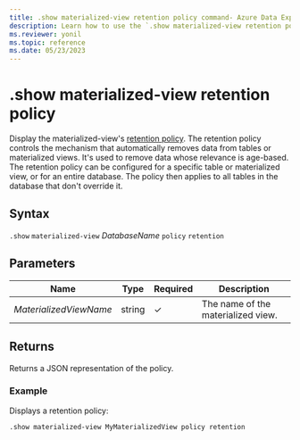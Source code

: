 ```yaml
---
title: .show materialized-view retention policy command- Azure Data Explorer
description: Learn how to use the `.show materialized-view retention policy` command to show the materialized view's retention policy.
ms.reviewer: yonil
ms.topic: reference
ms.date: 05/23/2023
---
```

# .show materialized-view retention policy

Display the materialized-view's [retention policy](retentionpolicy.md). The retention policy controls the mechanism that automatically removes data from tables or materialized views. It's used to remove data whose relevance is age-based. The retention policy can be configured for a specific table or materialized view, or for an entire database. The policy then applies to all tables in the database that don't override it.

## Syntax

`.show` `materialized-view` *DatabaseName* `policy` `retention`

## Parameters

|Name|Type|Required|Description|
|--|--|--|--|
|*MaterializedViewName*|string|&check;|The name of the materialized view.|

## Returns

Returns a JSON representation of the policy.

### Example

Displays a retention policy:

```kusto
.show materialized-view MyMaterializedView policy retention 
```
